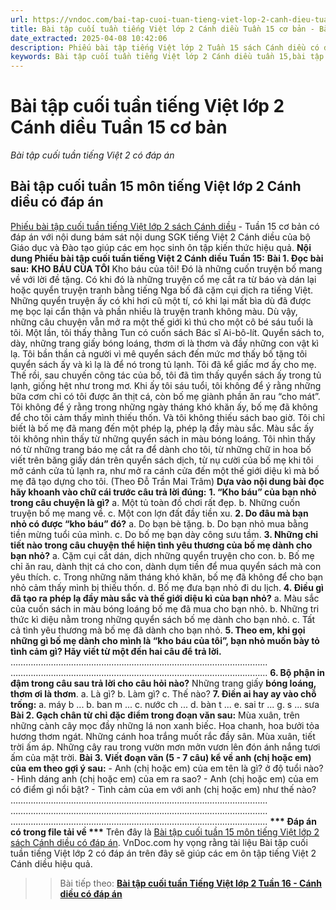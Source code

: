 ```yaml
---
url: https://vndoc.com/bai-tap-cuoi-tuan-tieng-viet-lop-2-canh-dieu-tuan-15-co-ban-310670
title: Bài tập cuối tuần tiếng Việt lớp 2 Cánh diều Tuần 15 cơ bản - Bài tập cuối tuần tiếng Việt 2 có đáp án - VnDoc.com
date_extracted: 2025-04-08 10:42:06
description: Phiếu bài tập tiếng Việt lớp 2 Tuần 15 sách Cánh diều có đáp án bao gồm nhiều dạng bài tập tiếng Việt cơ bản khác nhau giúp các em ôn tập kiến thức hiệu quả.
keywords: Bài tập cuối tuần tiếng Việt lớp 2 Cánh diều tuần 15,bài tập cuối tuần tiếng việt 2 tuần 15,bài tập cuối tuần môn tiếng việt lớp 2 Cánh diều tuần 15,bài tập cuối tuần tiếng việt lớp 2 sách Cánh diều tuần 15,bài tập cuối tuần 15 môn tiếng việt lớp 2 Cánh diều,bài tập cuối tuần 15 tiếng việt 2 Cánh diều,bài tập tiếng việt lớp 2 tuần 15,phiếu bài tập tiếng việt lớp 2 tuần 15,đề tiếng việt lớp 2 tuần 15
---
```


# Bài tập cuối tuần tiếng Việt lớp 2 Cánh diều Tuần 15 cơ bản
 _Bài tập cuối tuần tiếng Việt 2 có đáp án_
## Bài tập cuối tuần 15 môn tiếng Việt lớp 2 Cánh diều có đáp án
[Phiếu bài tập cuối tuần tiếng Việt lớp 2 sách Cánh diều](<https://vndoc.com/bai-tap-cuoi-tuan-lop-2-mon-tieng-viet-cd>) \- Tuần 15 cơ bản có đáp án với nội dung bám sát nội dung SGK tiếng Việt 2 Cánh diều của bộ Giáo dục và Đào tạo giúp các em học sinh ôn tập kiến thức hiệu quả.
**Nội dung Phiếu bài tập cuối tuần tiếng Việt 2 Cánh diều Tuần 15:**
**Bài 1. Đọc bài sau:**
**KHO BÁU CỦA TÔI**
Kho báu của tôi\! Đó là những cuốn truyện bố mang về với lời đề tặng. Có khi đó là những truyện cổ mẹ cắt ra từ báo và dán lại hoặc quyển truyện tranh bằng tiếng Nga bố đã cặm cụi dịch ra tiếng Việt. Những quyển truyện ấy có khi hơi cũ một tí, có khi lại mất bìa dù đã được mẹ bọc lại cẩn thận và phần nhiều là truyện tranh không màu. Dù vậy, những câu chuyện vẫn mở ra một thế giới kì thú cho một cô bé sáu tuổi là tôi.
Một lần, tôi thấy thằng Tun có cuốn  sách Bác sĩ Ai-bô-lít. Quyển sách to, dày, những trang giấy bóng loáng, thơm ơi là thơm và đầy những con vật kì lạ. Tôi bần thần cả người vì mê quyển sách đến mức mơ thấy bố tặng tôi quyển sách ấy và kì lạ là để nó trong tủ lạnh. Tôi đã kể giấc mơ ấy cho mẹ. Thế rồi, sau chuyến công tác của bố, tôi đã tìm thấy quyển sách ấy trong tủ lạnh, giống hệt như trong mơ.
Khi ấy tôi sáu tuổi, tôi không để ý rằng những bữa cơm chỉ có tôi được ăn thịt cá, còn bố mẹ giành phần ăn rau “cho mát”. Tôi không để ý rằng trong những ngày tháng khó khăn ấy, bố mẹ đã không để cho tôi cảm thấy mình thiếu thốn. Và tôi không thiếu sách bao giờ.
Tôi chỉ biết là bố mẹ đã mang đến một phép lạ, phép lạ đầy màu sắc. Màu sắc ấy tôi không nhìn thấy từ những quyển sách in màu bóng loáng. Tôi nhìn thấy nó từ những trang báo mẹ cắt ra để dành cho tôi, từ những chữ in hoa bố viết trên băng giấy dán trên quyển sách dịch, từ nụ cười của bố mẹ khi tôi mở cánh cửa tủ lạnh ra, như mở ra cánh cửa đến một thế giới diệu kì mà bố mẹ đã tạo dựng cho tôi.
\(Theo Đỗ Trần Mai Trâm\)
**Dựa vào nội dung bài đọc hãy khoanh vào chữ cái trước câu trả lời đúng:**
**1\. “Kho báu” của bạn nhỏ trong câu chuyện là gì?**
a. Một tủ toàn đồ chơi rất đẹp.
b. Những cuốn truyện bố mẹ mang về.
c. Một con lợn đất đầy tiền xu.
**2\. Do đâu mà bạn nhỏ có được “kho báu” đó?**
a. Do bạn bè tặng.
b. Do bạn nhỏ mua bằng tiền mừng tuổi của mình.
c. Do bố mẹ bạn dày công sưu tầm.
**3\. Những chi tiết nào trong câu chuyện thể hiện tình yêu thương của bố mẹ dành cho bạn nhỏ?**
a. Cặm cụi cắt dán, dịch những quyển truyện cho con.
b. Bố mẹ chỉ ăn rau, dành thịt cá cho con, dành dụm tiền để mua quyển sách mà con yêu thích.
c. Trong những năm tháng khó khăn, bố mẹ đã không để cho bạn nhỏ cảm thấy mình bị thiếu thốn.
d. Bố mẹ đưa bạn nhỏ đi du lịch.
**4\. Điều gì đã tạo ra phép lạ đầy màu sắc và thế giới diệu kì của bạn nhỏ?**
a. Màu sắc của cuốn sách in màu bóng loáng bố mẹ đã mua cho bạn nhỏ.
b. Những tri thức kì diệu nằm trong những quyển sách bố mẹ dành cho bạn nhỏ.
c. Tất cả tình yêu thương mà bố mẹ đã dành cho bạn nhỏ.
**5\. Theo em, khi gọi những gì bố mẹ dành cho mình là “kho báu của tôi”, bạn nhỏ muốn bày tỏ tình cảm gì? Hãy viết từ một đến hai câu để trả lời.**
………………………………………………………………………………………...
………………………………………………………………………………………...
**6\. Bộ phận in đậm trong câu sau trả lời cho câu hỏi nào?**
Những trang giấy **bóng loáng, thơm ơi là thơm**.
a. Là gì?
b. Làm gì?
c. Thế nào?
**7\. Điền ai hay ay vào chỗ trống:**
a. máy b ... b. ban m ... c. nước ch ...
d. bàn t ... e. sai tr ... g. s ... sưa
**Bài 2. Gạch chân từ chỉ đặc điểm trong đoạn văn sau:**
Mùa xuân, trên những cành cây mọc đầy những lá non xanh biếc. Hoa chanh, hoa bưởi tỏa hương thơm ngát. Những cánh hoa trắng muốt rắc đầy sân. Mùa xuân, tiết trời ấm áp. Những cây rau trong vườn mơn mởn vươn lên đón ánh nắng tươi ấm của mặt trời.
**Bài 3. Viết đoạn văn \(5 - 7 câu\) kể về anh \(chị hoặc em\) của em theo gợi ý sau:**
\- Anh \(chị hoặc em\) của em tên là gì? ở độ tuổi nào?
\- Hình dáng anh \(chị hoặc em\) của em ra sao?
\- Anh \(chị hoặc em\) của em có điểm gì nổi bật?
\- Tình cảm của em với anh \(chị hoặc em\) như thế nào?
………………………………………………………………………………………...
………………………………………………………………………………………...
………………………………………………………………………………………...
**\*\*\* Đáp án có trong file tải về \*\*\***
Trên đây là [Bài tập cuối tuần 15 môn tiếng Việt lớp 2 sách Cánh diều có đáp án](<https://vndoc.com/bai-tap-cuoi-tuan-tieng-viet-lop-2-canh-dieu-tuan-15-co-ban-310670>). VnDoc.com hy vọng rằng tài liệu Bài tập cuối tuần tiếng Việt lớp 2 có đáp án trên đây sẽ giúp các em ôn tập tiếng Việt 2 Cánh diều hiệu quả.
>> Bài tiếp theo: [**Bài tập cuối tuần Tiếng Việt lớp 2 Tuần 16 - Cánh diều có đáp án**](<https://vndoc.com/bai-tap-cuoi-tuan-tieng-viet-lop-2-canh-dieu-tuan-16-co-ban-310671>)
